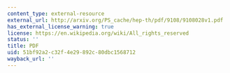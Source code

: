 ```yaml
---
content_type: external-resource
external_url: http://arxiv.org/PS_cache/hep-th/pdf/9108/9108028v1.pdf
has_external_license_warning: true
license: https://en.wikipedia.org/wiki/All_rights_reserved
status: ''
title: PDF
uid: 51bf92a2-c32f-4e29-892c-80dbc1568712
wayback_url: ''
---
```

